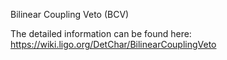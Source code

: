 Bilinear Coupling Veto (BCV)

The detailed information can be found here: https://wiki.ligo.org/DetChar/BilinearCouplingVeto
